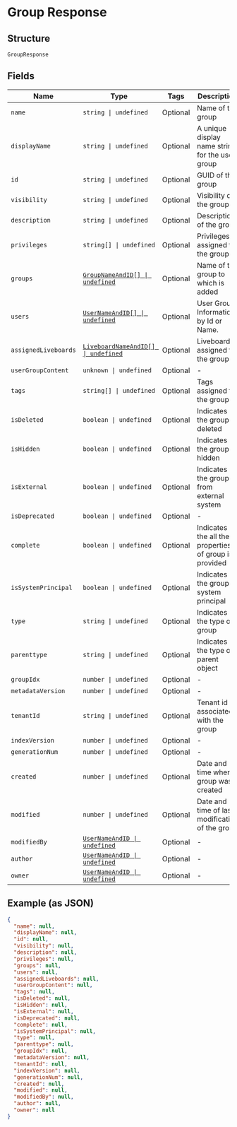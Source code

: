 
# Group Response

## Structure

`GroupResponse`

## Fields

| Name | Type | Tags | Description |
|  --- | --- | --- | --- |
| `name` | `string \| undefined` | Optional | Name of the group |
| `displayName` | `string \| undefined` | Optional | A unique display name string for the user group |
| `id` | `string \| undefined` | Optional | GUID of the group |
| `visibility` | `string \| undefined` | Optional | Visibility of the group |
| `description` | `string \| undefined` | Optional | Description of the group |
| `privileges` | `string[] \| undefined` | Optional | Privileges assigned to the group |
| `groups` | [`GroupNameAndID[] \| undefined`](/doc/models/group-name-and-id.md) | Optional | Name of the group to which is added |
| `users` | [`UserNameAndID[] \| undefined`](/doc/models/user-name-and-id.md) | Optional | User Group Information by Id or Name. |
| `assignedLiveboards` | [`LiveboardNameAndID[] \| undefined`](/doc/models/liveboard-name-and-id.md) | Optional | Liveboards assigned to the group |
| `userGroupContent` | `unknown \| undefined` | Optional | - |
| `tags` | `string[] \| undefined` | Optional | Tags assigned to the group |
| `isDeleted` | `boolean \| undefined` | Optional | Indicates if the group is deleted |
| `isHidden` | `boolean \| undefined` | Optional | Indicates if the group is hidden |
| `isExternal` | `boolean \| undefined` | Optional | Indicates if the group is from external system |
| `isDeprecated` | `boolean \| undefined` | Optional | - |
| `complete` | `boolean \| undefined` | Optional | Indicates if the all the properties of group is provided |
| `isSystemPrincipal` | `boolean \| undefined` | Optional | Indicates if the group is system principal |
| `type` | `string \| undefined` | Optional | Indicates the type of group |
| `parenttype` | `string \| undefined` | Optional | Indicates the type of parent object |
| `groupIdx` | `number \| undefined` | Optional | - |
| `metadataVersion` | `number \| undefined` | Optional | - |
| `tenantId` | `string \| undefined` | Optional | Tenant id associated with the group |
| `indexVersion` | `number \| undefined` | Optional | - |
| `generationNum` | `number \| undefined` | Optional | - |
| `created` | `number \| undefined` | Optional | Date and time when group was created |
| `modified` | `number \| undefined` | Optional | Date and time of last modification of the group |
| `modifiedBy` | [`UserNameAndID \| undefined`](/doc/models/user-name-and-id.md) | Optional | - |
| `author` | [`UserNameAndID \| undefined`](/doc/models/user-name-and-id.md) | Optional | - |
| `owner` | [`UserNameAndID \| undefined`](/doc/models/user-name-and-id.md) | Optional | - |

## Example (as JSON)

```json
{
  "name": null,
  "displayName": null,
  "id": null,
  "visibility": null,
  "description": null,
  "privileges": null,
  "groups": null,
  "users": null,
  "assignedLiveboards": null,
  "userGroupContent": null,
  "tags": null,
  "isDeleted": null,
  "isHidden": null,
  "isExternal": null,
  "isDeprecated": null,
  "complete": null,
  "isSystemPrincipal": null,
  "type": null,
  "parenttype": null,
  "groupIdx": null,
  "metadataVersion": null,
  "tenantId": null,
  "indexVersion": null,
  "generationNum": null,
  "created": null,
  "modified": null,
  "modifiedBy": null,
  "author": null,
  "owner": null
}
```

